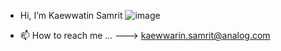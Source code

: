 - Hi, I’m Kaewwatin Samrit ![image](https://github.com/KaewwarinS/KaewwarinS/assets/149741821/6de25bbf-1347-4af8-9331-d2d80e5426ea)

- 📫 How to reach me ... ---> kaewwarin.samrit@analog.com

<!---
KaewwarinS/KaewwarinS is a ✨ special ✨ repository because its `README.md` (this file) appears on your GitHub profile.
You can click the Preview link to take a look at your changes.
--->

